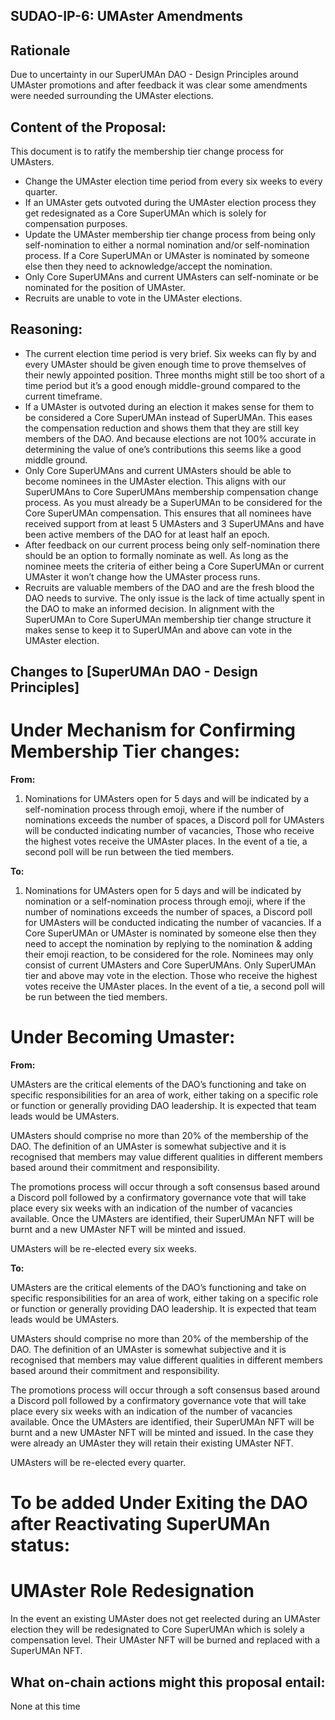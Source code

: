 ## SUDAO-IP-6: UMAster Amendments

## Rationale

Due to uncertainty in our SuperUMAn DAO - Design Principles around UMAster promotions and after feedback it was clear some amendments were needed surrounding the UMAster elections.

## Content of the Proposal:

This document is to ratify the membership tier change process for UMAsters.

- Change the UMAster election time period from every six weeks to every quarter.
- If an UMAster gets outvoted during the UMAster election process they get redesignated as a Core SuperUMAn which is solely for compensation purposes.
- Update the UMAster membership tier change process from being only self-nomination to either a normal nomination and/or self-nomination process. If a Core SuperUMAn or UMAster is nominated by someone else then they need to acknowledge/accept the nomination.
- Only Core SuperUMAns and current UMAsters can self-nominate or be nominated for the position of UMAster.
- Recruits are unable to vote in the UMAster elections.

## Reasoning:

- The current election time period is very brief. Six weeks can fly by and every UMAster should be given enough time to prove themselves of their newly appointed position. Three months might still be too short of a time period but it’s a good enough middle-ground compared to the current timeframe.
- If a UMAster is outvoted during an election it makes sense for them to be considered a Core SuperUMAn instead of SuperUMAn. This eases the compensation reduction and shows them that they are still key members of the DAO. And because elections are not 100% accurate in determining the value of one’s contributions this seems like a good middle ground.
- Only Core SuperUMAns and current UMAsters should be able to become nominees in the UMAster election. This aligns with our SuperUMAns to Core SuperUMAns membership compensation change process. As you must already be a SuperUMAn to be considered for the Core SuperUMAn compensation. This ensures that all nominees have received support from at least 5 UMAsters and 3 SuperUMAns and have been active members of the DAO for at least half an epoch.
- After feedback on our current process being only self-nomination there should be an option to formally nominate as well. As long as the nominee meets the criteria of either being a Core SuperUMAn or current UMAster it won’t change how the UMAster process runs.
- Recruits are valuable members of the DAO and are the fresh blood the DAO needs to survive. The only issue is the lack of time actually spent in the DAO to make an informed decision. In alignment with the SuperUMAn to Core SuperUMAn membership tier change structure it makes sense to keep it to SuperUMAn and above can vote in the UMAster election.

## Changes to [SuperUMAn DAO - Design Principles]

# Under Mechanism for Confirming Membership Tier changes:

**From:**

1. Nominations for UMAsters open for 5 days and will be indicated by a self-nomination process through emoji, where if the number of nominations exceeds the number of spaces, a Discord poll for UMAsters will be conducted indicating number of vacancies, Those who receive the highest votes receive the UMAster places. In the event of a tie, a second poll will be run between the tied members.

**To:**

1. Nominations for UMAsters open for 5 days and will be indicated by nomination or a self-nomination process through emoji, where if the number of nominations exceeds the number of spaces, a Discord poll for UMAsters will be conducted indicating the number of vacancies. If a Core SuperUMAn or UMAster is nominated by someone else then they need to accept the nomination by replying to the nomination & adding their emoji reaction, to be considered for the role. Nominees may only consist of current UMAsters and Core SuperUMAns. Only SuperUMAn tier and above may vote in the election. Those who receive the highest votes receive the UMAster places. In the event of a tie, a second poll will be run between the tied members.

# Under Becoming Umaster:

**From:**

UMAsters are the critical elements of the DAO’s functioning and take on specific responsibilities for an area of work, either taking on a specific role or function or generally providing DAO leadership. It is expected that team leads would be UMAsters.

UMAsters should comprise no more than 20% of the membership of the DAO. The definition of an UMAster is somewhat subjective and it is recognised that members may value different qualities in different members based around their commitment and responsibility.

The promotions process will occur through a soft consensus based around a Discord poll followed by a confirmatory governance vote that will take place every six weeks with an indication of the number of vacancies available. Once the UMAsters are identified, their SuperUMAn NFT will be burnt and a new UMAster NFT will be minted and issued.

UMAsters will be re-elected every six weeks.

**To:**

UMAsters are the critical elements of the DAO’s functioning and take on specific responsibilities for an area of work, either taking on a specific role or function or generally providing DAO leadership. It is expected that team leads would be UMAsters.

UMAsters should comprise no more than 20% of the membership of the DAO. The definition of an UMAster is somewhat subjective and it is recognised that members may value different qualities in different members based around their commitment and responsibility.

The promotions process will occur through a soft consensus based around a Discord poll followed by a confirmatory governance vote that will take place every six weeks with an indication of the number of vacancies available. Once the UMAsters are identified, their SuperUMAn NFT will be burnt and a new UMAster NFT will be minted and issued. In the case they were already an UMAster they will retain their existing UMAster NFT.

UMAsters will be re-elected every quarter.

# To be added Under Exiting the DAO after Reactivating SuperUMAn status:

# UMAster Role Redesignation

In the event an existing UMAster does not get reelected during an UMAster election they will be redesignated to Core SuperUMAn which is solely a compensation level. Their UMAster NFT will be burned and replaced with a SuperUMAn NFT.

## What on-chain actions might this proposal entail:
None at this time
